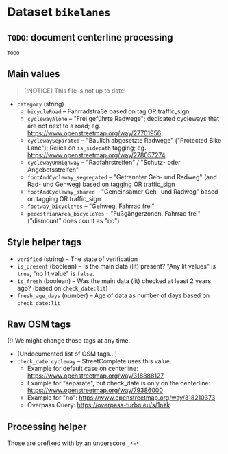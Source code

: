 # Dataset `bikelanes`

## `TODO`: document centerline processing

`TODO`

## Main values

> [!NOTICE]
> This file is not up to date!

- `category` (string)
  - `bicycleRoad` – Fahrradstraße based on tag OR traffic_sign
  - `cyclewayAlone` – "Frei geführte Radwege"; dedicated cycleways that are not next to a road; eg. https://www.openstreetmap.org/way/27701956
  - `cyclewaySeparated` – "Baulich abgesetzte Radwege" ("Protected Bike Lane"); Relies on `is_sidepath` tagging; eg. https://www.openstreetmap.org/way/278057274
  - `cyclewayOnHighway` – "Radfahrstreifen" / "Schutz- oder Angebotsstreifen"
  - `footAndCycleway_segregated` – "Getrennter Geh- und Radweg" (and Rad- und Gehweg) based on tagging OR traffic_sign
  - `footAndCycleway_shared` – "Gemeinsamer Geh- und Radweg" based on tagging OR traffic_sign
  - `footway_bicycleYes` – "Gehweg, Fahrrad frei"
  - `pedestrianArea_bicycleYes` – "Fußgängerzonen, Fahrrad frei" ("dismount" does count as "no")

## Style helper tags

- `verified` (string) – The state of verification
- `is_present` (boolean) – Is the main data (lit) present? "Any lit values" is `true`, "no lit value" is `false`.
- `is_fresh` (boolean) – Was the main data (lit) checked at least 2 years ago? (based on `check_date:lit`)
- `fresh_age_days` (number) – Age of data as number of days based on `check_date:lit`

## Raw OSM tags

(!) We might change those tags at any time.

- (Undocumented list of OSM tags…)
- `check_date:cycleway` – StreetComplete uses this value.
  - Example for default case on centerline: https://www.openstreetmap.org/way/318888127
  - Example for "separate", but check_date is only on the centerline: https://www.openstreetmap.org/way/79386000
  - Example for "no": https://www.openstreetmap.org/way/318210373
  - Overpass Query: https://overpass-turbo.eu/s/1nzk

## Processing helper

Those are prefixed with by an underscore `_*=*`.
